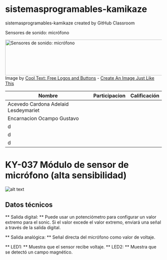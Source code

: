 # sistemasprogramables-kamikaze
sistemasprogramables-kamikaze created by GitHub Classroom

 Sensores de sonido: micrófono

<a href="https://cooltext.com"><img src="https://images.cooltext.com/5387875.png" width="921" height="115" alt=" Sensores de sonido: micrófono" /></a>
<br />Image by <a href="https://cooltext.com">Cool Text: Free Logos and Buttons</a> - <a href="https://cooltext.com/Edit-Logo?LogoID=3509961347">Create An Image Just Like This</a>

| Nombre | Participacion | Calificación |
|-------------|----------------|--------------|
| Acevedo Cardona Adelaid Lesdeymariet           |                |              | 
| Encarnacion Ocampo Gustavo           |                |              | 
| d           |                |              | 
| d           |                |              | 
| d           |                |              | 

# KY-037 Módulo de sensor de micrófono (alta sensibilidad)

![alt text](http://sensorkit.en.joy-it.net/images/8/8e/ky-037.jpg "KY-037 Microphone sensor module (high sensitivity)")

## Datos técnicos 
** Salida digital: ** Puede usar un potenciómetro para configurar un valor extremo para el sonic. Si el valor excede el valor extremo, enviará una señal a través de la salida digital.

** Salida analógica: ** Señal directa del micrófono como valor de voltaje.

** LED1: ** Muestra que el sensor recibe voltaje.
** LED2: ** Muestra que se detectó un campo magnético.

